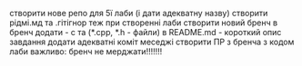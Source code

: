 створити нове репо для 5ї лаби (і дати адекватну назву)
створити рідмі.мд та .гітігнор теж при створенні лаби
створити новий бренч
в бренч додати - с та (*.cpp, *.h - файли)
в README.md - короткий опис завдання
додати адекватні коміт меседжі
створити ПР з бренча з кодом лаби
важливо: бренч не мерджати!!!!!!!
